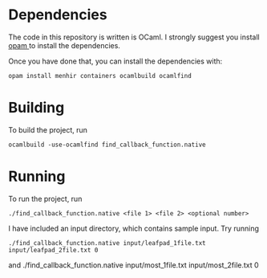 # Dependencies

The code in this repository is written is OCaml. I strongly suggest you install [ opam ](https://opam.ocaml.org/) to install the dependencies.

Once you have done that, you can install the dependencies with:

    opam install menhir containers ocamlbuild ocamlfind

# Building

To build the project, run

    ocamlbuild -use-ocamlfind find_callback_function.native

# Running

To run the project, run

    ./find_callback_function.native <file 1> <file 2> <optional number>

I have included an input directory, which contains sample input. Try running

    ./find_callback_function.native input/leafpad_1file.txt input/leafpad_2file.txt 0

and 
    ./find_callback_function.native input/most_1file.txt input/most_2file.txt 0

